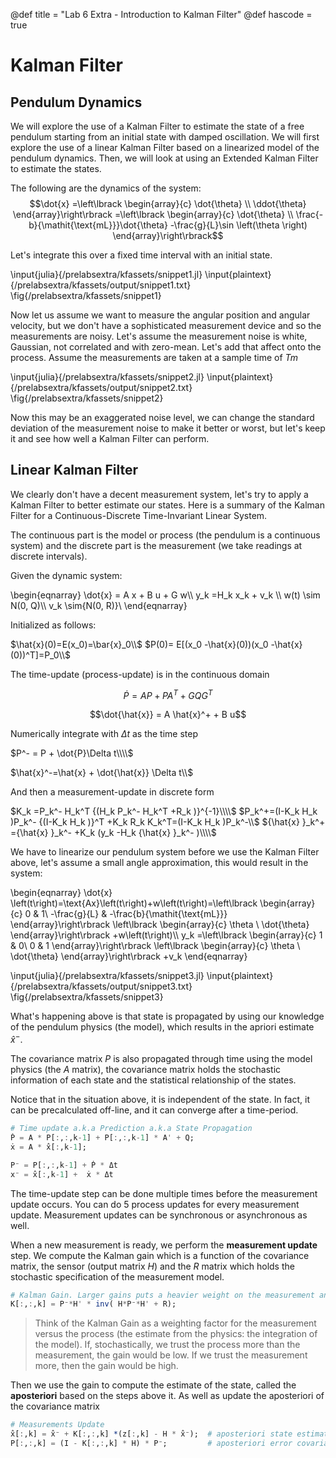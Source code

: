 
@def title = "Lab 6 Extra - Introduction to Kalman Filter"
@def hascode = true

# Kalman Filter
## Pendulum Dynamics
We will explore the use of a Kalman Filter to estimate the state of a free pendulum starting from an initial state with damped oscillation. We will first explore the use of a linear Kalman Filter based on a linearized model of the pendulum dynamics. Then, we will look at using an Extended Kalman Filter to estimate the states.

The following are the dynamics of the system:
$$\dot{x} =\left\lbrack \begin{array}{c}
\dot{\theta} \\
\ddot{\theta} 
\end{array}\right\rbrack =\left\lbrack \begin{array}{c}
\dot{\theta} \\
\frac{-b}{\mathit{\text{mL}}}\dot{\theta} -\frac{g}{L}\sin \left(\theta \right)
\end{array}\right\rbrack$$

Let's integrate this over a fixed time interval with an initial state. 

\input{julia}{/prelabsextra/kfassets/snippet1.jl}
\input{plaintext}{/prelabsextra/kfassets/output/snippet1.txt}
\fig{/prelabsextra/kfassets/snippet1}

Now let us assume we want to measure the angular position and angular velocity, but we don't have a sophisticated measurement device and so the measurements are noisy. Let's assume the measurement noise is white, Gaussian, not correlated and with zero-mean. Let's add that affect onto the process. Assume the measurements are taken at a sample time of *Tm*


\input{julia}{/prelabsextra/kfassets/snippet2.jl}
\input{plaintext}{/prelabsextra/kfassets/output/snippet2.txt}
\fig{/prelabsextra/kfassets/snippet2}

Now this may be an exaggerated noise level, we can change the standard deviation of the measurement noise to make it better or worst, but let's keep it and see how well a Kalman Filter can perform.

## Linear Kalman Filter
We clearly don't have a decent measurement system, let's try to apply a Kalman Filter to better estimate our states. Here is a summary of the Kalman Filter for a Continuous-Discrete Time-Invariant Linear System.

The continuous part is the model or process (the pendulum is a continuous system) and the discrete part is the measurement (we take readings at discrete intervals).

Given the dynamic system:

\begin{eqnarray}
  \dot{x} = A x + B u + G w\\\\
  y_k =H_k x_k + v_k \\\\
  w(t) \sim N(0, Q)\\\\
  v_k \sim{N(0, R)}\\
\end{eqnarray}

Initialized as follows:

$\hat{x}(0)=E(x_0)=\bar{x}_0\\$
$P(0)= E[(x_0 -\hat{x}(0))(x_0 -\hat{x}(0))^T]=P_0\\$

The time-update (process-update) is in the continuous domain

$$\dot{P}=AP + PA^T + GQG^T$$

$$\dot{\hat{x}} = A \hat{x}^+ + B u$$

Numerically integrate with $\Delta t$ as the time step

$P^- = P + \dot{P}\Delta t\\\\$

$\hat{x}^-=\hat{x} + \dot{\hat{x}} \Delta t\\$

And then a measurement-update in discrete form

$K_k =P_k^- H_k^T {(H_k P_k^- H_k^T +R_k )}^{-1}\\\\$
$P_k^+=(I-K_k H_k )P_k^- {(I-K_k H_k )}^T +K_k R_k K_k^T=(I-K_k H_k )P_k^-\\$
${\hat{x} }_k^+ ={\hat{x} }_k^- +K_k (y_k -H_k {\hat{x} }_k^- )\\\\$

We have to linearize our pendulum system before we use the Kalman Filter above, let's assume a small angle approximation, this would result in the system:

\begin{eqnarray}
\dot{x} \left(t\right)=\text{Ax}\left(t\right)+w\left(t\right)=\left\lbrack \begin{array}{c}
0 & 1\\
-\frac{g}{L} & -\frac{b}{\mathit{\text{mL}}}
\end{array}\right\rbrack \left\lbrack \begin{array}{c}
\theta \\
\dot{\theta} 
\end{array}\right\rbrack +w\left(t\right)\\\\
y_k =\left\lbrack \begin{array}{c}
1 & 0\\
0 & 1
\end{array}\right\rbrack \left\lbrack \begin{array}{c}
\theta \\
\dot{\theta} 
\end{array}\right\rbrack +v_k
\end{eqnarray}

\input{julia}{/prelabsextra/kfassets/snippet3.jl}
\input{plaintext}{/prelabsextra/kfassets/output/snippet3.txt}
\fig{/prelabsextra/kfassets/snippet3}


What's happening above is that state is propagated by using our knowledge of the pendulum physics (the model), which results in the apriori estimate $\hat{x}^-$. 

The covariance matrix $P$ is also propagated through time using the model physics (the $A$ matrix), the covariance matrix holds the stochastic information of each state and the statistical relationship of the states. 

Notice that in the situation above, it is independent of the state. In fact, it can be precalculated off-line, and it can converge after a time-period.
```julia
# Time update a.k.a Prediction a.k.a State Propagation
Ṗ = A * P[:,:,k-1] + P[:,:,k-1] * A' + Q; 
ẋ = A * x̂[:,k-1];

P⁻ = P[:,:,k-1] + Ṗ * Δt
x⁻ = x̂[:,k-1] +  ẋ * Δt
```
The time-update step can be done multiple times before the measurement update occurs. You can do 5 process updates for every measurement update. Measurement updates can be synchronous or asynchronous as well. 

When a new measurement is ready, we perform the **measurement update** step. We compute the Kalman gain which is a function of the covariance matrix, the sensor (output matrix $H$) and the $R$ matrix which holds the stochastic specification of the measurement model.

```julia
# Kalman Gain. Larger gains puts a heavier weight on the measurement and vice versa.
K[:,:,k] = P⁻*H' * inv( H*P⁻*H' + R);
```
>Think of the Kalman Gain as a weighting factor for the measurement versus the process (the estimate from the physics: the integration of the model). If, stochastically, we trust the process more than the measurement, the gain would be low. If we trust the measurement more, then the gain would be high. 

Then we use the gain to compute the estimate of the state, called the **aposteriori** based on the steps above it. As well as update the aposteriori of the covariance matrix

```julia
# Measurements Update 
x̂[:,k] = x̂⁻ + K[:,:,k] *(z[:,k] - H * x̂⁻);  # aposteriori state estimate update
P[:,:,k] = (I - K[:,:,k] * H) * P⁻;         # aposteriori error covariance update
```